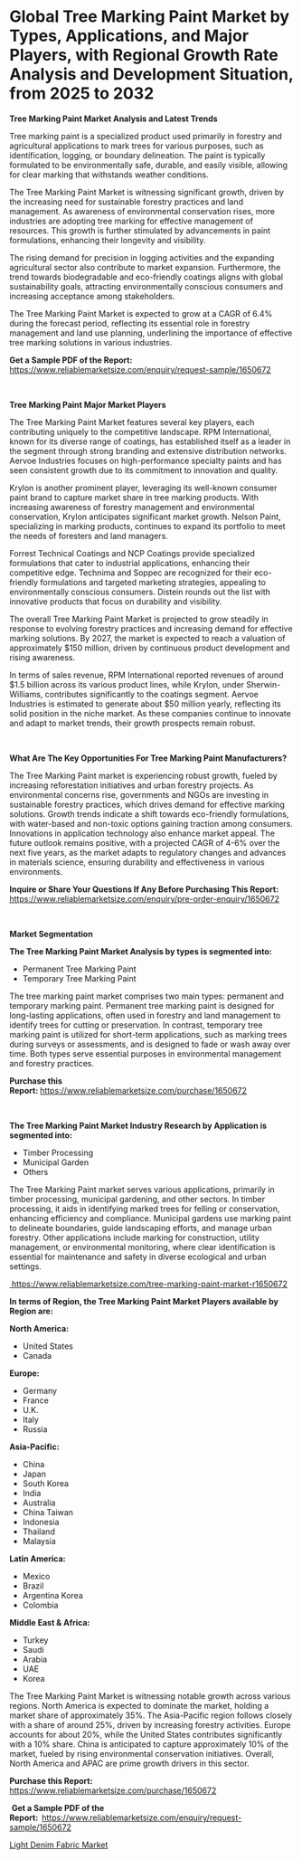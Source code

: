 <p><h1>Global Tree Marking Paint Market by Types, Applications, and Major Players, with Regional Growth Rate Analysis and Development Situation, from 2025 to 2032</h1></p><p><strong>Tree Marking Paint Market Analysis and Latest Trends</strong></p>
<p><p>Tree marking paint is a specialized product used primarily in forestry and agricultural applications to mark trees for various purposes, such as identification, logging, or boundary delineation. The paint is typically formulated to be environmentally safe, durable, and easily visible, allowing for clear marking that withstands weather conditions.</p><p>The Tree Marking Paint Market is witnessing significant growth, driven by the increasing need for sustainable forestry practices and land management. As awareness of environmental conservation rises, more industries are adopting tree marking for effective management of resources. This growth is further stimulated by advancements in paint formulations, enhancing their longevity and visibility. </p><p>The rising demand for precision in logging activities and the expanding agricultural sector also contribute to market expansion. Furthermore, the trend towards biodegradable and eco-friendly coatings aligns with global sustainability goals, attracting environmentally conscious consumers and increasing acceptance among stakeholders. </p><p>The Tree Marking Paint Market is expected to grow at a CAGR of 6.4% during the forecast period, reflecting its essential role in forestry management and land use planning, underlining the importance of effective tree marking solutions in various industries.</p></p>
<p><strong>Get a Sample PDF of the Report:&nbsp;</strong> <a href="https://www.reliablemarketsize.com/enquiry/request-sample/1650672?utm_campaign=3351&utm_medium=2&utm_source=Github&utm_content=ia&utm_term=31032025&utm_id=tree-marking-paint">https://www.reliablemarketsize.com/enquiry/request-sample/1650672</a></p>
<p>&nbsp;</p>
<p><strong>Tree Marking Paint Major Market Players</strong></p>
<p><p>The Tree Marking Paint Market features several key players, each contributing uniquely to the competitive landscape. RPM International, known for its diverse range of coatings, has established itself as a leader in the segment through strong branding and extensive distribution networks. Aervoe Industries focuses on high-performance specialty paints and has seen consistent growth due to its commitment to innovation and quality.</p><p>Krylon is another prominent player, leveraging its well-known consumer paint brand to capture market share in tree marking products. With increasing awareness of forestry management and environmental conservation, Krylon anticipates significant market growth. Nelson Paint, specializing in marking products, continues to expand its portfolio to meet the needs of foresters and land managers.</p><p>Forrest Technical Coatings and NCP Coatings provide specialized formulations that cater to industrial applications, enhancing their competitive edge. Technima and Soppec are recognized for their eco-friendly formulations and targeted marketing strategies, appealing to environmentally conscious consumers. Distein rounds out the list with innovative products that focus on durability and visibility.</p><p>The overall Tree Marking Paint Market is projected to grow steadily in response to evolving forestry practices and increasing demand for effective marking solutions. By 2027, the market is expected to reach a valuation of approximately $150 million, driven by continuous product development and rising awareness.</p><p>In terms of sales revenue, RPM International reported revenues of around $1.5 billion across its various product lines, while Krylon, under Sherwin-Williams, contributes significantly to the coatings segment. Aervoe Industries is estimated to generate about $50 million yearly, reflecting its solid position in the niche market. As these companies continue to innovate and adapt to market trends, their growth prospects remain robust.</p></p>
<p>&nbsp;</p>
<p><strong>What Are The Key Opportunities For Tree Marking Paint Manufacturers?</strong></p>
<p><p>The Tree Marking Paint market is experiencing robust growth, fueled by increasing reforestation initiatives and urban forestry projects. As environmental concerns rise, governments and NGOs are investing in sustainable forestry practices, which drives demand for effective marking solutions. Growth trends indicate a shift towards eco-friendly formulations, with water-based and non-toxic options gaining traction among consumers. Innovations in application technology also enhance market appeal. The future outlook remains positive, with a projected CAGR of 4-6% over the next five years, as the market adapts to regulatory changes and advances in materials science, ensuring durability and effectiveness in various environments.</p></p>
<p><strong>Inquire or Share Your Questions If Any Before Purchasing This Report:</strong> <a href="https://www.reliablemarketsize.com/enquiry/pre-order-enquiry/1650672?utm_campaign=3351&utm_medium=2&utm_source=Github&utm_content=ia&utm_term=31032025&utm_id=tree-marking-paint">https://www.reliablemarketsize.com/enquiry/pre-order-enquiry/1650672</a></p>
<p>&nbsp;</p>
<p><strong>Market Segmentation</strong></p>
<p><strong>The Tree Marking Paint Market Analysis by types is segmented into:</strong></p>
<p><ul><li>Permanent Tree Marking Paint</li><li>Temporary Tree Marking Paint</li></ul></p>
<p><p>The tree marking paint market comprises two main types: permanent and temporary marking paint. Permanent tree marking paint is designed for long-lasting applications, often used in forestry and land management to identify trees for cutting or preservation. In contrast, temporary tree marking paint is utilized for short-term applications, such as marking trees during surveys or assessments, and is designed to fade or wash away over time. Both types serve essential purposes in environmental management and forestry practices.</p></p>
<p><strong>Purchase this Report:&nbsp;</strong><a href="https://www.reliablemarketsize.com/purchase/1650672?utm_campaign=3351&utm_medium=2&utm_source=Github&utm_content=ia&utm_term=31032025&utm_id=tree-marking-paint">https://www.reliablemarketsize.com/purchase/1650672</a></p>
<p>&nbsp;</p>
<p><strong>The Tree Marking Paint Market Industry Research by Application is segmented into:</strong></p>
<p><ul><li>Timber Processing</li><li>Municipal Garden</li><li>Others</li></ul></p>
<p><p>The Tree Marking Paint market serves various applications, primarily in timber processing, municipal gardening, and other sectors. In timber processing, it aids in identifying marked trees for felling or conservation, enhancing efficiency and compliance. Municipal gardens use marking paint to delineate boundaries, guide landscaping efforts, and manage urban forestry. Other applications include marking for construction, utility management, or environmental monitoring, where clear identification is essential for maintenance and safety in diverse ecological and urban settings.</p></p>
<p><a href="https://www.reliablemarketsize.com/tree-marking-paint-market-r1650672?utm_campaign=3351&utm_medium=2&utm_source=Github&utm_content=ia&utm_term=31032025&utm_id=tree-marking-paint">&nbsp;https://www.reliablemarketsize.com/tree-marking-paint-market-r1650672</a></p>
<p><strong>In terms of Region, the Tree Marking Paint Market Players available by Region are:</strong></p>
<p>
    <p> <strong> North America: </strong>
        <ul>
            <li>United States</li>
            <li>Canada</li>
        </ul>
        </p> 
    <p> <strong> Europe: </strong>
        <ul>
            <li>Germany</li>
            <li>France</li>
            <li>U.K.</li>
            <li>Italy</li>
            <li>Russia</li>
        </ul>
        </p> 
    <p> <strong> Asia-Pacific: </strong>
        <ul>
            <li>China</li>
            <li>Japan</li>
            <li>South Korea</li>
            <li>India</li>
            <li>Australia</li>
            <li>China Taiwan</li>
            <li>Indonesia</li>
            <li>Thailand</li>
            <li>Malaysia</li>
        </ul>
        </p> 
    <p> <strong> Latin America: </strong>
        <ul>
            <li>Mexico</li>
            <li>Brazil</li>
            <li>Argentina Korea</li>
            <li>Colombia</li>
        </ul>
        </p> 
    <p> <strong> Middle East & Africa: </strong>
        <ul>
            <li>Turkey</li>
            <li>Saudi</li>
            <li>Arabia</li>
            <li>UAE</li>
            <li>Korea</li>
        </ul>
    </p>
    </p>
<p><p>The Tree Marking Paint Market is witnessing notable growth across various regions. North America is expected to dominate the market, holding a market share of approximately 35%. The Asia-Pacific region follows closely with a share of around 25%, driven by increasing forestry activities. Europe accounts for about 20%, while the United States contributes significantly with a 10% share. China is anticipated to capture approximately 10% of the market, fueled by rising environmental conservation initiatives. Overall, North America and APAC are prime growth drivers in this sector.</p></p>
<p><strong>Purchase this Report: </strong><a href="https://www.reliablemarketsize.com/purchase/1650672?utm_campaign=3351&utm_medium=2&utm_source=Github&utm_content=ia&utm_term=31032025&utm_id=tree-marking-paint">https://www.reliablemarketsize.com/purchase/1650672</a></p>
<p>&nbsp;<strong>Get a Sample PDF of the Report:&nbsp;&nbsp;</strong><a href="https://www.reliablemarketsize.com/enquiry/request-sample/1650672?utm_campaign=3351&utm_medium=2&utm_source=Github&utm_content=ia&utm_term=31032025&utm_id=tree-marking-paint">https://www.reliablemarketsize.com/enquiry/request-sample/1650672</a></p>
<p><strong></strong></p>
<p><p><a href="https://github.com/vassihucz/Market-Research-Report-List-1/blob/main/light-denim-fabric-market.md?utm_campaign=3351&utm_medium=2&utm_source=Github&utm_content=ia&utm_term=31032025&utm_id=tree-marking-paint">Light Denim Fabric Market</a></p></p>